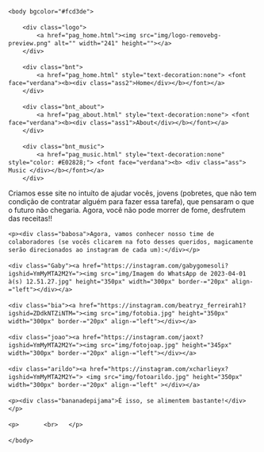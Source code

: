 <!DOCTYPE html>
<html>
    <head>
        <meta charset="UTF-8">
        <title>Easyreci - Receitas Fáceis e Rápidas.</title>
        <link rel="icon" type="image/png" href="img/logobolinhadosite-removebg-preview.png">
        <link rel="stylesheet" type="text/css" href="style_biaegabi.css">
    </head>

    <body bgcolor="#fcd3de">

        <div class="logo">
            <a href="pag_home.html"><img src="img/logo-removebg-preview.png" alt="" width="241" height=""></a>
        </div>

        <div class="bnt">
            <a href="pag_home.html" style="text-decoration:none"> <font face="verdana"><b><div class="ass2">Home</div></b></font></a>
        </div>
    
        <div class="bnt_about">
            <a href="pag_about.html" style="text-decoration:none"> <font face="verdana"><b><div class="ass1">About</div></b></font></a>
        </div>
    
        <div class="bnt_music">
            <a href="pag_music.html" style="text-decoration:none" style="color: #E02828;"> <font face="verdana"><b> <div class="ass"> Music </div></b></font></a>
        </div>

<div class="fonte">

   <p><div class="texto">Criamos esse site no intuíto de ajudar vocês, jovens (pobretes, que não tem condição de contratar alguém para fazer
    essa tarefa), que pensaram o que o futuro não chegaria. Agora, você não pode morrer de fome, desfrutem das receitas!!</div></p>

    <p><div class="babosa">Agora, vamos conhecer nosso time de colaboradores (se vocês clicarem na foto desses queridos, magicamente serão direcionados ao instagram de cada um):</div></p>
 
    <div class="Gaby"><a href="https://instagram.com/gabygomesoli?igshid=YmMyMTA2M2Y="><img src="img/Imagem do WhatsApp de 2023-04-01 à(s) 12.51.27.jpg" height="350px" width="300px" border-="20px" align-="left"></div></a>

    <div class="bia"><a href="https://instagram.com/beatryz_ferreirah1?igshid=ZDdkNTZiNTM="><img src="img/fotobia.jpg" height="350px" width="300px" border-="20px" align-="left"></div></a>

    <div class="joao"><a href="https://instagram.com/jaoxt?igshid=YmMyMTA2M2Y="><img src="img/fotojoap.jpg" height="345px" width="300px" border-="20px" align-="left"></div></a>

    <div class="arildo"><a href="https://instagram.com/xcharlieyx?igshid=YmMyMTA2M2Y="> <img src="img/fotoarildo.jpg" height="350px" width="300px" border-="20px" align-="left" ></div></a>
     
    <p><div class="bananadepijama">É isso, se alimentem bastante!</div></p>

    <p>       <br>   </p>

    </body>
</html>
